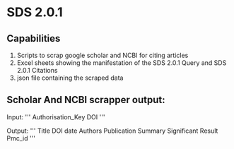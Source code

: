 # SDS 2.0.1

## Capabilities
 1. Scripts to scrap google scholar and NCBI for citing articles
 2. Excel sheets showing the manifestation of the SDS 2.0.1 Query and SDS 2.0.1 Citations
 3. json file containing the scraped data
 
## Scholar And NCBI scrapper output:

Input:
'''
 Authorisation_Key
 DOI
'''

Output:
'''
Title
DOI
date
Authors
Publication
Summary
Significant Result
Pmc_id
'''


